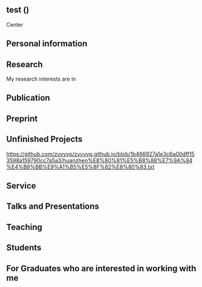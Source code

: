 
## test ()

Center 


## Personal information



## Research

My research interests are in 

## Publication


## Preprint



## Unfinished Projects

https://github.com/zyyyyp/zyyyyp.github.io/blob/1b466927a1e3c6a00dff153598a159790cc7a5a3/huanzhen%E8%80%81%E5%B8%88%E7%9A%84%E4%B8%BB%E9%A1%B5%E5%8F%82%E8%80%83.txt

## Service



## Talks and Presentations



## Teaching




## Students






## For Graduates who are interested in working with me




